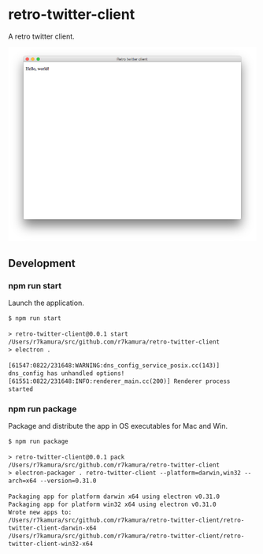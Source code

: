 # retro-twitter-client
A retro twitter client.

![](/images/preview.png)

## Development
### npm run start
Launch the application.

```
$ npm run start

> retro-twitter-client@0.0.1 start /Users/r7kamura/src/github.com/r7kamura/retro-twitter-client
> electron .

[61547:0822/231648:WARNING:dns_config_service_posix.cc(143)] dns_config has unhandled options!
[61551:0822/231648:INFO:renderer_main.cc(200)] Renderer process started
```

### npm run package
Package and distribute the app in OS executables for Mac and Win.

```
$ npm run package

> retro-twitter-client@0.0.1 pack /Users/r7kamura/src/github.com/r7kamura/retro-twitter-client
> electron-packager . retro-twitter-client --platform=darwin,win32 --arch=x64 --version=0.31.0

Packaging app for platform darwin x64 using electron v0.31.0
Packaging app for platform win32 x64 using electron v0.31.0
Wrote new apps to:
/Users/r7kamura/src/github.com/r7kamura/retro-twitter-client/retro-twitter-client-darwin-x64
/Users/r7kamura/src/github.com/r7kamura/retro-twitter-client/retro-twitter-client-win32-x64
```
